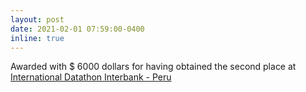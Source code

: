 ```yaml
---
layout: post
date: 2021-02-01 07:59:00-0400
inline: true
---
```


Awarded with $ 6000 dollars for having obtained the second place at [International Datathon Interbank - Peru](https://www.kaggle.com/c/interbank20)

